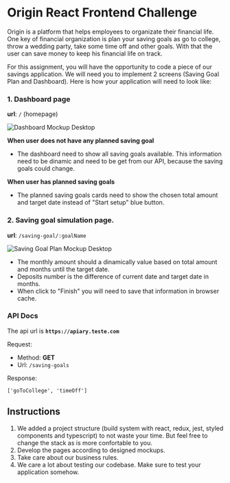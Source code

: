 # Origin React Frontend Challenge

Origin is a platform that helps employees to organizate their financial life. One key of financial organization is plan your saving goals as go to college, throw a wedding party, take some time off and other goals. With that the user can save money to keep his financial life on track.

For this assignment, you will have the opportunity to code a piece of our savings application. We will need you to implement 2 screens (Saving Goal Plan and Dashboard). Here is how your application will need to look like:

### 1. Dashboard page

**url**: `/` (homepage)

![Dashboard Mockup Desktop](https://github.com/OriginFinancial/frontend-take-home-assignment/blob/master/mockups/dashboard-desk.png)

**When user does not have any planned saving goal**

- The dashboard need to show all saving goals available. This information need to be dinamic and need to be get from our API, because the saving goals could change.

**When user has planned saving goals**

- The planned saving goals cards need to show the chosen total amount and target date instead of "Start setup" blue button.

### 2. Saving goal simulation page.

**url**: `/saving-goal/:goalName`

![Saving Goal Plan Mockup Desktop](https://github.com/OriginFinancial/frontend-take-home-assignment/blob/master/mockups/saving-goal-plan-desk.png)

- The monthly amount should a dinamically value based on total amount and months until the target date.
- Deposits number is the difference of current date and target date in months.
- When click to "Finish" you will need to save that information in browser cache.

### API Docs

The api url is **`https://apiary.teste.com`**

Request:

- Method: **GET**
- Url: `/saving-goals`

Response:

```
['goToCollege', 'timeOff']
```

## Instructions

1. We added a project structure (build system with react, redux, jest, styled components and typescript) to not waste your time. But feel free to change the stack as is more confortable to you.
2. Develop the pages according to designed mockups.
3. Take care about our business rules.
4. We care a lot about testing our codebase. Make sure to test your application somehow.

